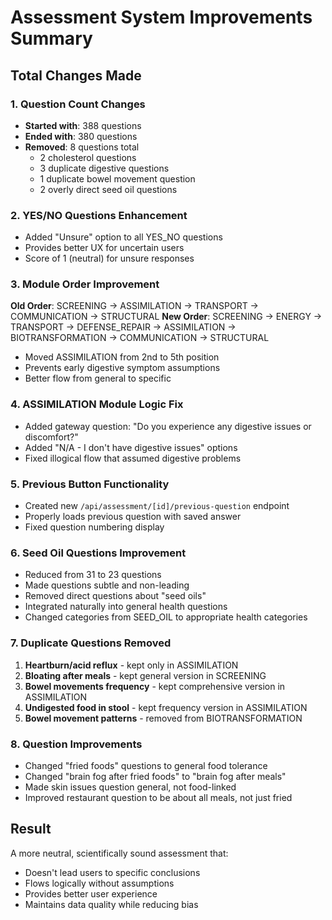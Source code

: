 # Assessment System Improvements Summary

## Total Changes Made

### 1. Question Count Changes
- **Started with**: 388 questions
- **Ended with**: 380 questions
- **Removed**: 8 questions total
  - 2 cholesterol questions
  - 3 duplicate digestive questions
  - 1 duplicate bowel movement question  
  - 2 overly direct seed oil questions

### 2. YES/NO Questions Enhancement
- Added "Unsure" option to all YES_NO questions
- Provides better UX for uncertain users
- Score of 1 (neutral) for unsure responses

### 3. Module Order Improvement
**Old Order**: SCREENING → ASSIMILATION → TRANSPORT → COMMUNICATION → STRUCTURAL
**New Order**: SCREENING → ENERGY → TRANSPORT → DEFENSE_REPAIR → ASSIMILATION → BIOTRANSFORMATION → COMMUNICATION → STRUCTURAL

- Moved ASSIMILATION from 2nd to 5th position
- Prevents early digestive symptom assumptions
- Better flow from general to specific

### 4. ASSIMILATION Module Logic Fix
- Added gateway question: "Do you experience any digestive issues or discomfort?"
- Added "N/A - I don't have digestive issues" options
- Fixed illogical flow that assumed digestive problems

### 5. Previous Button Functionality
- Created new `/api/assessment/[id]/previous-question` endpoint
- Properly loads previous question with saved answer
- Fixed question numbering display

### 6. Seed Oil Questions Improvement
- Reduced from 31 to 23 questions
- Made questions subtle and non-leading
- Removed direct questions about "seed oils"
- Integrated naturally into general health questions
- Changed categories from SEED_OIL to appropriate health categories

### 7. Duplicate Questions Removed
1. **Heartburn/acid reflux** - kept only in ASSIMILATION
2. **Bloating after meals** - kept general version in SCREENING
3. **Bowel movements frequency** - kept comprehensive version in ASSIMILATION
4. **Undigested food in stool** - kept frequency version in ASSIMILATION
5. **Bowel movement patterns** - removed from BIOTRANSFORMATION

### 8. Question Improvements
- Changed "fried foods" questions to general food tolerance
- Changed "brain fog after fried foods" to "brain fog after meals"
- Made skin issues question general, not food-linked
- Improved restaurant question to be about all meals, not just fried

## Result
A more neutral, scientifically sound assessment that:
- Doesn't lead users to specific conclusions
- Flows logically without assumptions
- Provides better user experience
- Maintains data quality while reducing bias
